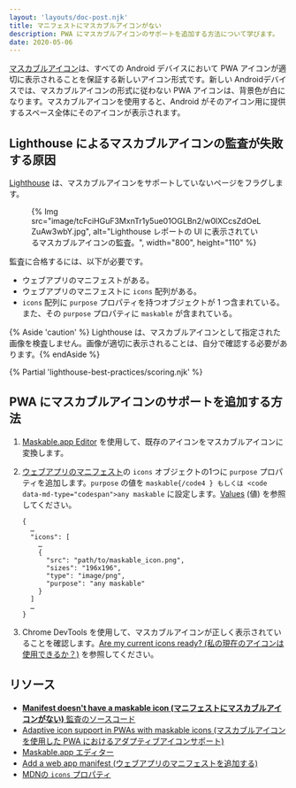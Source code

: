 ```yaml
---
layout: 'layouts/doc-post.njk'
title: マニフェストにマスカブルアイコンがない
description: PWA にマスカブルアイコンのサポートを追加する方法について学びます。
date: 2020-05-06
---
```


[マスカブルアイコン](https://web.dev/maskable-icon/)は、すべての Android デバイスにおいて PWA アイコンが適切に表示されることを保証する新しいアイコン形式です。新しい Androidデバイスでは、マスカブルアイコンの形式に従わない PWA アイコンは、背景色が白になります。マスカブルアイコンを使用すると、Android がそのアイコン用に提供するスペース全体にそのアイコンが表示されます。

## Lighthouse によるマスカブルアイコンの監査が失敗する原因

[Lighthouse](https://developers.google.com/web/tools/lighthouse/) は、マスカブルアイコンをサポートしていないページをフラグします。

<figure>{% Img src="image/tcFciHGuF3MxnTr1y5ue01OGLBn2/w0lXCcsZdOeLZuAw3wbY.jpg", alt="Lighthouse レポートの UI に表示されているマスカブルアイコンの監査。", width="800", height="110" %}</figure>

監査に合格するには、以下が必要です。

- ウェブアプリのマニフェストがある。
- ウェブアプリのマニフェストに `icons` 配列がある。
- `icons` 配列に `purpose` プロパティを持つオブジェクトが 1 つ含まれている。また、その `purpose` プロパティに `maskable` が含まれている。

{% Aside 'caution' %} Lighthouse は、マスカブルアイコンとして指定された画像を検査しません。画像が適切に表示されることは、自分で確認する必要があります。{% endAside %}

{% Partial 'lighthouse-best-practices/scoring.njk' %}

## PWA にマスカブルアイコンのサポートを追加する方法

1. [Maskable.app Editor](https://maskable.app/editor) を使用して、既存のアイコンをマスカブルアイコンに変換します。

2. [ウェブアプリのマニフェスト](https://web.dev/add-manifest/)の `icons` オブジェクトの1つに `purpose` プロパティを追加します。`purpose` の値を `maskable{/code4 } もしくは <code data-md-type="codespan">any maskable` に設定します。[Values](https://developer.mozilla.org/docs/Web/Manifest/icons#Values) (値) を参照してください。

    ```json/8
    {
      …
      "icons": [
        …
        {
          "src": "path/to/maskable_icon.png",
          "sizes": "196x196",
          "type": "image/png",
          "purpose": "any maskable"
        }
      ]
      …
    }
    ```

3. Chrome DevTools を使用して、マスカブルアイコンが正しく表示されていることを確認します。[Are my current icons ready? (私の現在のアイコンは使用できるか？)](https://web.dev/maskable-icon/#are-my-current-icons-ready) を参照してください。

## リソース

- [**Manifest doesn't have a maskable icon (マニフェストにマスカブルアイコンがない)** 監査のソースコード](https://github.com/GoogleChrome/lighthouse/blob/master/lighthouse-core/audits/maskable-icon.js)
- [Adaptive icon support in PWAs with maskable icons (マスカブルアイコンを使用した PWA におけるアダプティブアイコンサポート)](https://web.dev/maskable-icon/)
- [Maskable.app エディター](https://maskable.app/editor)
- [Add a web app manifest (ウェブアプリのマニフェストを追加する)](https://web.dev/add-manifest/)
- [MDNの `icons` プロパティ](https://developer.mozilla.org/docs/Web/Manifest/icons)
